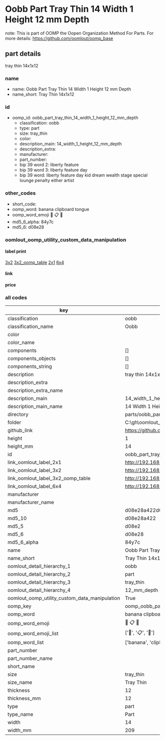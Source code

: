 # Oobb Part Tray Thin 14 Width 1 Height 12 mm Depth  

note: This is part of OOMP the Oopen Organization Method For Parts. For more details: https://github.com/oomlout/oomp_base

##  part details
  



tray thin 14x1x12



### name
* name: Oobb Part Tray Thin 14 Width 1 Height 12 mm Depth
* name_short: Tray Thin 14x1x12 
### id
* oomp_id: oobb_part_tray_thin_14_width_1_height_12_mm_depth
  * classification: oobb
  * type: part
  * size: tray_thin
  * color: 
  * description_main: 14_width_1_height_12_mm_depth
  * description_extra: 
  * manufacturer: 
  * part_number: 
  * bip 39 word 2: liberty feature
  * bip 39 word 3: liberty feature day
  * bip 39 word: liberty feature day kid dream wealth stage special lounge penalty either artist

### other_codes
* short_code: 
* oomp_word: banana clipboard tongue
* oomp_word_emoji :banana: :clipboard: :tongue:
* md5_6_alpha: 84y7c
* md5_6: d08e28






### oomlout_oomp_utility_custom_data_manipulation
#### label print
[3x2](http://192.168.1.245:1112/?label=oomp%2084y7c)
[3x2_oomp_table](http://192.168.1.108:1112/?label=oomp%2084y7c)
[2x1](http://192.168.1.242:1112/?label=oomp%2084y7c)
[6x4](http://192.168.1.55:1112/?label=oomp%2084y7c)    

#### link

                              

#### price







### all codes 
| key | value |  
| --- | --- |  
| classification | oobb |  
| classification_name | Oobb |  
| color |  |  
| color_name |  |  
| components | [] |  
| components_objects | [] |  
| components_string | [] |  
| description | tray thin 14x1x12 |  
| description_extra |  |  
| description_extra_name |  |  
| description_main | 14_width_1_height_12_mm_depth |  
| description_main_name | 14 Width 1 Height 12 mm Depth |  
| directory | parts/oobb_part_tray_thin_14_width_1_height_12_mm_depth |  
| folder | C:\gh\oomlout_oobb_version_4_generated_parts\things\oobb_part_tray_thin_14_width_1_height_12_mm_depth |  
| github_link | https://github.com/oomlout/oomlout_oomp_part_src/tree/main/parts/oobb_part_tray_thin_14_width_1_height_12_mm_depth |  
| height | 1 |  
| height_mm | 14 |  
| id | oobb_part_tray_thin_14_width_1_height_12_mm_depth |  
| link_oomlout_label_2x1 | http://192.168.1.242:1112/?label=oomp%2084y7c |  
| link_oomlout_label_3x2 | http://192.168.1.245:1112/?label=oomp%2084y7c |  
| link_oomlout_label_3x2_oomp_table | http://192.168.1.108:1112/?label=oomp%2084y7c |  
| link_oomlout_label_6x4 | http://192.168.1.55:1112/?label=oomp%2084y7c |  
| manufacturer |  |  
| manufacturer_name |  |  
| md5 | d08e28a422d0fa87e0a147a470150c07 |  
| md5_10 | d08e28a422 |  
| md5_5 | d08e2 |  
| md5_6 | d08e28 |  
| md5_6_alpha | 84y7c |  
| name | Oobb Part Tray Thin 14 Width 1 Height 12 mm Depth |  
| name_short | Tray Thin 14x1x12  |  
| oomlout_detail_hierarchy_1 | oobb |  
| oomlout_detail_hierarchy_2 | part |  
| oomlout_detail_hierarchy_3 | tray_thin |  
| oomlout_detail_hierarchy_4 | 12_mm_depth |  
| oomlout_oomp_utility_custom_data_manipulation | True |  
| oomp_key | oomp_oobb_part_tray_thin_14_width_1_height_12_mm_depth |  
| oomp_word | banana clipboard tongue |  
| oomp_word_emoji | :banana: :clipboard: :tongue: |  
| oomp_word_emoji_list | [':banana:', ':clipboard:', ':tongue:'] |  
| oomp_word_list | ['banana', 'clipboard', 'tongue'] |  
| part_number |  |  
| part_number_name |  |  
| short_name |  |  
| size | tray_thin |  
| size_name | Tray Thin |  
| thickness | 12 |  
| thickness_mm | 12 |  
| type | part |  
| type_name | Part |  
| width | 14 |  
| width_mm | 209 |  
